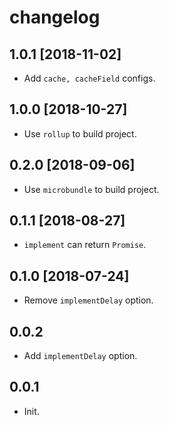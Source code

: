 # changelog

## 1.0.1 [2018-11-02]

- Add `cache, cacheField` configs.

## 1.0.0 [2018-10-27]

- Use `rollup` to build project.

## 0.2.0 [2018-09-06]

- Use `microbundle` to build project.

## 0.1.1 [2018-08-27]

- `implement` can return `Promise`.

## 0.1.0 [2018-07-24]

- Remove `implementDelay` option.

## 0.0.2

- Add `implementDelay` option.

## 0.0.1

- Init.
